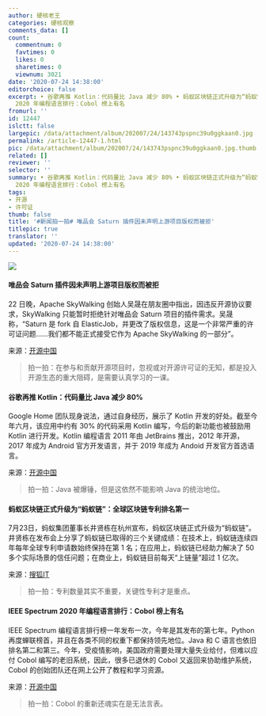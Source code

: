 ```yaml
---
author: 硬核老王
categories: 硬核观察
comments_data: []
count:
  commentnum: 0
  favtimes: 0
  likes: 0
  sharetimes: 0
  viewnum: 3021
date: '2020-07-24 14:38:00'
editorchoice: false
excerpt: • 谷歌再推 Kotlin：代码量比 Java 减少 80% • 蚂蚁区块链正式升级为“蚂蚁链”：全球区块链专利排名第一 • IEEE Spectrum
  2020 年编程语言排行：Cobol 榜上有名
fromurl: ''
id: 12447
islctt: false
largepic: /data/attachment/album/202007/24/143743pspnc39u0ggkaan0.jpg
permalink: /article-12447-1.html
pic: /data/attachment/album/202007/24/143743pspnc39u0ggkaan0.jpg.thumb.jpg
related: []
reviewer: ''
selector: ''
summary: • 谷歌再推 Kotlin：代码量比 Java 减少 80% • 蚂蚁区块链正式升级为“蚂蚁链”：全球区块链专利排名第一 • IEEE Spectrum
  2020 年编程语言排行：Cobol 榜上有名
tags:
- 开源
- 许可证
thumb: false
title: '#新闻拍一拍# 唯品会 Saturn 插件因未声明上游项目版权而被拒'
titlepic: true
translator: ''
updated: '2020-07-24 14:38:00'
---
```


![](/data/attachment/album/202007/24/143743pspnc39u0ggkaan0.jpg)


#### 唯品会 Saturn 插件因未声明上游项目版权而被拒


22 日晚，Apache SkyWalking 创始人吴晟在朋友圈中指出，因违反开源协议要求，SkyWalking 只能暂时拒绝针对唯品会 Saturn 项目的插件需求。吴晟称，“Saturn 是 fork 自 ElasticJob，并更改了版权信息，这是一个非常严重的许可证问题……我们都不能正式接受它作为 Apache SkyWalking 的一部分”。


来源：[开源中国](https://my.oschina.net/editorial-story/blog/4427285)



> 
> 拍一拍：在参与和贡献开源项目时，忽视或对开源许可证的无知，都是投入开源生态的重大阻碍，是需要认真学习的一课。
> 
> 
> 


#### 谷歌再推 Kotlin：代码量比 Java 减少 80%


Google Home 团队现身说法，通过自身经历，展示了 Kotlin 开发的好处。截至今年六月，该应用中约有 30% 的代码采用 Kotlin 编写，今后的新功能也被鼓励用 Kotlin 进行开发。Kotlin 编程语言 2011 年由 JetBrains 推出，2012 年开源，2017 年成为 Android 官方开发语言，并于 2019 年成为 Andoid 开发官方首选语言。


来源：[开源中国](https://www.oschina.net/news/117389/google-home-benefits-from-using-kotlin)



> 
> 拍一拍：Java 被爆锤，但是这依然不能影响 Java 的统治地位。
> 
> 
> 


#### 蚂蚁区块链正式升级为“蚂蚁链”：全球区块链专利排名第一


7月23日，蚂蚁集团董事长井贤栋在杭州宣布，蚂蚁区块链正式升级为“蚂蚁链”。井贤栋在发布会上分享了蚂蚁链已取得的三个关键成绩：在技术上，蚂蚁链连续四年每年全球专利申请数始终保持在第 1 名；在应用上，蚂蚁链已经助力解决了 50 多个实际场景的信任问题；在商业上，蚂蚁链目前每天“上链量”超过 1 亿次。


来源：[搜狐IT](https://www.sohu.com/a/409264336_115565)



> 
> 拍一拍：专利数量其实不重要，关键性专利才是重点。
> 
> 
> 


#### IEEE Spectrum 2020 年编程语言排行：Cobol 榜上有名


IEEE Spectrum 编程语言排行榜一年发布一次，今年是其发布的第七年。Python 再度蝉联榜首，并且在各类不同的权重下都保持领先地位。Java 和 C 语言也依旧排名第二和第三。今年，受疫情影响，美国政府需要处理大量失业给付，但难以应付 Cobol 编写的老旧系统，因此，很多已退休的 Cobol 又返回来协助维护系统，Cobol 的创始团队还在网上公开了教程和学习资源。


来源：[开源中国](https://www.oschina.net/news/117416/ieee-spectrum-2020-language-rank)



> 
> 拍一拍：Cobol 的重新还魂实在是无法言表。
> 
> 
>
